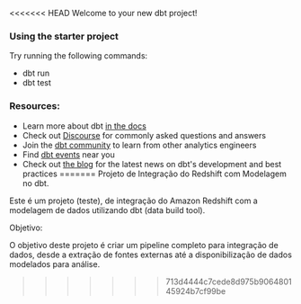 <<<<<<< HEAD
Welcome to your new dbt project!

### Using the starter project

Try running the following commands:
- dbt run
- dbt test


### Resources:
- Learn more about dbt [in the docs](https://docs.getdbt.com/docs/introduction)
- Check out [Discourse](https://discourse.getdbt.com/) for commonly asked questions and answers
- Join the [dbt community](http://community.getbdt.com/) to learn from other analytics engineers
- Find [dbt events](https://events.getdbt.com) near you
- Check out [the blog](https://blog.getdbt.com/) for the latest news on dbt's development and best practices
=======
Projeto de Integração do Redshift com Modelagem no dbt.

Este é um projeto (teste), de integração do Amazon Redshift com a modelagem de dados utilizando dbt (data build tool).

Objetivo:

O objetivo deste projeto é criar um pipeline completo para integração de dados, desde a extração de fontes externas até a disponibilização de dados modelados para análise.
>>>>>>> 713d4444c7cede8d975b906480145924b7cf99be
